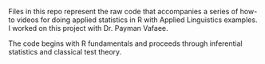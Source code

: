 Files in this repo represent the raw code that accompanies a series of how-to videos for doing applied statistics in R with Applied Linguistics examples. I worked on this project with Dr. Payman Vafaee.

The code begins with R fundamentals and proceeds through inferential statistics and classical test theory.